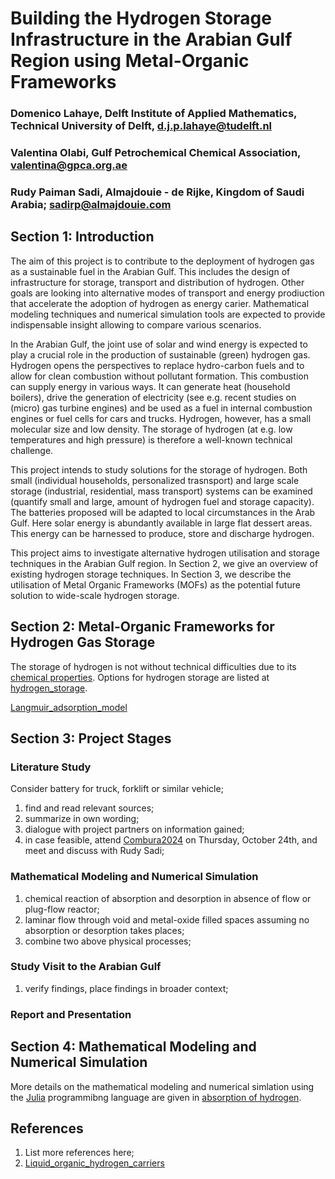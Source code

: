 # Building the Hydrogen Storage Infrastructure in the Arabian Gulf Region using Metal-Organic Frameworks

### Domenico Lahaye, Delft Institute of Applied Mathematics, Technical University of Delft, d.j.p.lahaye@tudelft.nl
### Valentina Olabi, Gulf Petrochemical Chemical Association, valentina@gpca.org.ae
### Rudy Paiman Sadi, Almajdouie - de Rijke, Kingdom of Saudi Arabia; sadirp@almajdouie.com 

## Section 1: Introduction

The aim of this project is to contribute to the deployment of hydrogen gas as a sustainable fuel in the Arabian Gulf. This includes the design of infrastructure for storage, transport and distribution of hydrogen. Other goals are looking into alternative modes of transport and energy prodiuction that accelerate the adoption of hydrogen as energy carier. Mathematical modeling techniques and numerical simulation tools are expected to provide indispensable insight allowing to compare various scenarios.

In the Arabian Gulf, the joint use of solar and wind energy is expected to play a crucial role in the production of sustainable (green) hydrogen gas.  Hydrogen opens the perspectives to replace hydro-carbon fuels and to allow for clean combustion without pollutant formation. This combustion can supply energy in various ways. It can generate heat (household boilers), drive the generation of electricity (see e.g. recent studies on (micro) gas turbine engines) and be used as a fuel in internal combustion engines or fuel cells for cars and trucks. Hydrogen, however, has a small molecular size and low density. The storage of hydrogen (at e.g. low temperatures and high pressure) is therefore a well-known technical challenge. 
 
This project intends to study solutions for the storage of hydrogen. Both small (individual households, personalized trasnsport) and large scale storage (industrial, residential, mass transport) systems can be examined (quantify small and large, amount of hydrogen fuel and storage capacity). The batteries proposed will be adapted to local  circumstances in the Arab Gulf.  Here solar energy is abundantly available in large flat dessert areas. This energy can be harnessed to produce, store and discharge hydrogen. 
 
This project aims to investigate alternative hydrogen utilisation and storage techniques in the Arabian Gulf region. In Section 2, we give an overview of existing hydrogen storage techniques. In Section 3, we describe the utilisation of Metal Organic Frameworks (MOFs) as the potential future solution to wide-scale hydrogen storage.

## Section 2: Metal-Organic Frameworks for Hydrogen Gas Storage 

The storage of hydrogen is not without technical difficulties due to its [chemical properties](https://en.wikipedia.org/wiki/Hydrogen). Options for hydrogen storage are listed at [hydrogen_storage](https://en.wikipedia.org/wiki/Hydrogen_storage). 

[Langmuir_adsorption_model](https://en.wikipedia.org/wiki/Langmuir_adsorption_model) 

## Section 3: Project Stages 

### Literature Study 

Consider battery for truck, forklift or similar vehicle; 

1. find and read relevant sources;
2. summarize in own wording; 
3. dialogue with project partners on information gained; 
4. in case feasible, attend [Combura2024](https://www.combura.nl) on Thursday, October 24th, and meet and discuss with Rudy Sadi; 

### Mathematical Modeling and Numerical Simulation 

1. chemical reaction of absorption and desorption in absence of flow or plug-flow reactor;
2. laminar flow through void and metal-oxide filled spaces assuming no absorption or desorption takes places; 
3. combine two above physical processes; 

### Study Visit to the Arabian Gulf 

1. verify findings, place findings in broader context; 

### Report and Presentation 

## Section 4: Mathematical Modeling and Numerical Simulation 

More details on the mathematical modeling and numerical simlation using the [Julia](https://julialang.org) programmibng language are given in [absorption of hydrogen](darzi-2016.ipynb). 

## References  

1. List more references here; 
2. [Liquid_organic_hydrogen_carriers](https://en.wikipedia.org/wiki/Liquid_organic_hydrogen_carriers) 


```julia

```
